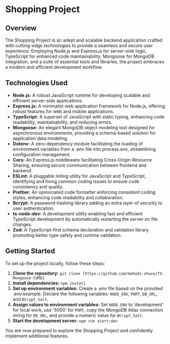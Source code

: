 # Shopping Project

## Overview

The Shopping Project is an adept and scalable backend application crafted with cutting-edge technologies to provide a seamless and secure user experience. Employing Node.js and Express.js for server-side logic, TypeScript for enhanced code maintainability, Mongoose for MongoDB integration, and a suite of essential tools and libraries, the project embraces a modern and efficient development workflow.

## Technologies Used

- **Node.js:** A robust JavaScript runtime for developing scalable and efficient server-side applications.
- **Express.js:** A minimalist web application framework for Node.js, offering robust features for web and mobile applications.
- **TypeScript:** A superset of JavaScript with static typing, enhancing code readability, maintainability, and reducing errors.
- **Mongoose:** An elegant MongoDB object modeling tool designed for asynchronous environments, providing a schema-based solution for application data modeling.
- **Dotenv:** A zero-dependency module facilitating the loading of environment variables from a .env file into process.env, streamlining configuration management.
- **Cors:** An Express.js middleware facilitating Cross-Origin Resource Sharing, ensuring secure communication between frontend and backend.
- **ESLint:** A pluggable linting utility for JavaScript and TypeScript, identifying and fixing common coding issues to ensure code consistency and quality.
- **Prettier:** An opinionated code formatter enforcing consistent coding styles, enhancing code readability and collaboration.
- **Bcrypt:** A password-hashing library adding an extra layer of security to user authentication.
- **ts-node-dev:** A development utility enabling fast and efficient TypeScript development by automatically restarting the server on file changes.
- **Zod:** A TypeScript-first schema declaration and validation library promoting better type safety and runtime validation.

## Getting Started

To set up the project locally, follow these steps:

1. **Clone the repository:** `git clone [https://github.com/mehadi-shuvo/TS-Mongoose-CURD]`
2. **Install dependencies:** `npm install`
3. **Set up environment variables:** Create a .env file based on the provided .env.example. Declare the following variables: `NODE_ENV`, `PORT`, `DB_URL`, and `BCrypt_Salt`.
4. **Assign values to environment variables:** Set `NODE_ENV` to 'development' for local work, use '5000' for `PORT`, copy the MongoDB Atlas connection string for `DB_URL`, and provide a numeric value for `BCrypt_Salt`.
5. **Start the development server:** `npm run start:dev`

You are now prepared to explore the Shopping Project and confidently implement additional features.
